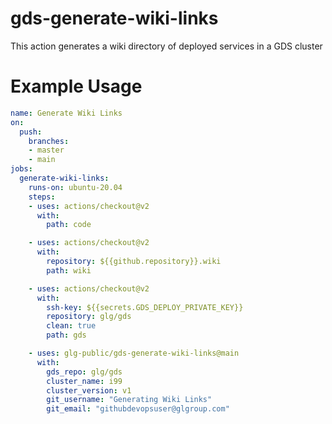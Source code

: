 # gds-generate-wiki-links
This action generates a wiki directory of deployed services in a GDS cluster

# Example Usage

```yml
name: Generate Wiki Links
on:
  push:
    branches:
    - master
    - main
jobs:
  generate-wiki-links:
    runs-on: ubuntu-20.04
    steps:
    - uses: actions/checkout@v2
      with:
        path: code

    - uses: actions/checkout@v2
      with:
        repository: ${{github.repository}}.wiki
        path: wiki

    - uses: actions/checkout@v2
      with:
        ssh-key: ${{secrets.GDS_DEPLOY_PRIVATE_KEY}}
        repository: glg/gds
        clean: true
        path: gds

    - uses: glg-public/gds-generate-wiki-links@main
      with:
        gds_repo: glg/gds
        cluster_name: i99
        cluster_version: v1
        git_username: "Generating Wiki Links"
        git_email: "githubdevopsuser@glgroup.com"
```
